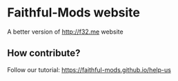 # Faithful-Mods website
A better version of http://f32.me website

## How contribute?
Follow our tutorial: https://faithful-mods.github.io/help-us